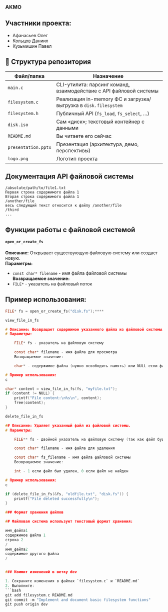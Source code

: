 ### AKMO

## Участники проекта:
- Афанасьев Олег
- Кольцов Даниил
- Кузьмишин Павел

## 📂 Структура репозитория

| Файл/папка         | Назначение                                                        |
|--------------------|-------------------------------------------------------------------|
| `main.c`           | CLI-утилита: парсинг команд, взаимодействие с API файловой системы|
| `filesystem.c`     | Реализация in-memory ФС и загрузка/выгрузка в `disk.filesystem`   |
| `filesystem.h`     | Публичный API (`fs_load`, `fs_select`, …)                         |
| `disk.iso`  | Сам «диск»; текстовый контейнер с данными                        |
| `README.md`        | Вы читаете его сейчас                                            |
| `presentation.pptx`| Презентация (архитектура, демо, перспективы)                     |
| `logo.png`         | Логотип проекта                                                  |

## Документация API файловой системы

```
/absolute/path/to/file1.txt
Первая строка содержимого файла 1
Вторая строка содержимого файла 1
/another/file
весь следующий текст относится к файлу /another/file
/third
...
```

## Функции работы с файловой системой

#### `open_or_create_fs`
**Описание:** Открывает существующую файловую систему или создает новую.  
**Параметры:**
- `const char* filename` - имя файла файловой системы  
**Возвращаемое значение:**
- `FILE*` - указатель на файловый поток

## Пример использования:
```c
FILE* fs = open_or_create_fs("disk.fs");****

view_file_in_fs

# Описание: Возвращает содержимое указанного файла из файловой системы.
# Параметры:

    FILE* fs - указатель на файловую систему

    const char* filename - имя файла для просмотра
    Возвращаемое значение:

    char* - содержимое файла (нужно освободить память) или NULL если файл не найден

# Пример использования:
c

char* content = view_file_in_fs(fs, "myfile.txt");
if (content != NULL) {
    printf("File content:\n%s\n", content);
    free(content);
}

delete_file_in_fs

## Описание: Удаляет указанный файл из файловой системы.
# Параметры:

    FILE** fs - двойной указатель на файловую систему (так как файл будет переоткрыт)

    const char* filename - имя файла для удаления

    const char* fs_filename - имя файла файловой системы
    Возвращаемое значение:

    int - 1 если файл был удален, 0 если файл не найден

# Пример использования:
c

if (delete_file_in_fs(&fs, "oldfile.txt", "disk.fs")) {
    printf("File deleted successfully\n");
}

### Формат хранения файлов

## Файловая система использует текстовый формат хранения:

имя_файла1
содержимое файла 1
строка 2
/
имя_файла2
содержимое другого файла
/


### Коммит изменений в ветку dev

1. Сохраните изменения в файлах `filesystem.c` и `README.md`
2. Выполните:
```bash
git add filesystem.c README.md
git commit -m "Implement and document basic filesystem functions"
git push origin dev
